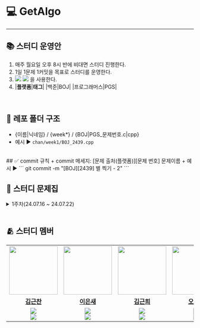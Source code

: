# 💻 GetAlgo
---

## 📚 스터디 운영안
1. 매주 월요일 오후 8시 반에 비대면 스터디 진행한다.
2. 1일 1문제 1커밋을 목표로 스터디를 운영한다. 
3.  <img src="https://img.shields.io/badge/C-A8B9CC?style=flat-square&logo=C&logoColor=white"/> <img src="https://img.shields.io/badge/C++-00599C?style=flat-square&logo=C%2B%2B&logoColor=white"/> 을 사용한다.
4. |**플랫폼**|**태그**|
|백준|BOJ|
|프로그래머스|PGS|

<br/>

## 📁 레포 폴더 구조
+ {이름|닉네임} / {week*} / {BOJ|PGS_문제번호.c|cpp}
+ 예시 ▶️ ```chan/week1/BOJ_2439.cpp```


<br/>
## ✅ commit 규칙
+ commit 메세지: [문제 출처(플랫폼)][문제 번호] 문제이름
+ 예시 ▶️ ``` git commit -m "[BOJ][2439] 별 찍기 - 2" ```

<br/>

## 📑 스터디 문제집
<details>
<summary>1주차(24.07.16 ~ 24.07.22)</summary>
<div markdown="1">       
|문제 출처(플랫폼)|문제 이름|난이도|알고리즘|
|:---:|:---:|:---:|:---:|
|BOJ|[별 찍기 - 2](https://www.acmicpc.net/problem/2439)|<img src="https://static.solved.ac/tier_small/2.svg" alt="Bronze IV" class="css-1vnxcg0" width="25px" height="25px">|```프기```|
|BOJ|[숫자의 합](https://www.acmicpc.net/problem/11720)|<img src="https://static.solved.ac/tier_small/2.svg" alt="Bronze IV" class="css-1vnxcg0" width="25px" height="25px">|```프기```|
|BOJ|[A + B - C](https://www.acmicpc.net/problem/31403)|<img src="https://static.solved.ac/tier_small/2.svg" alt="Bronze IV" class="css-1vnxcg0" width="25px" height="25px">|```프기```|
|BOJ|[최댓값](https://www.acmicpc.net/problem/2562)|<img src="https://static.solved.ac/tier_small/3.svg" alt="Bronze III" class="css-1vnxcg0" width="25px" height="25px">|```프기```|
|BOJ|[알람 시계](https://www.acmicpc.net/problem/2884)|<img src="https://static.solved.ac/tier_small/3.svg" alt="Bronze III" class="css-1vnxcg0" width="25px" height="25px">|```프기```|
|BOJ|[ACM 호텔](https://www.acmicpc.net/problem/10250)|<img src="https://static.solved.ac/tier_small/3.svg" alt="Bronze III" class="css-1vnxcg0" width="25px" height="25px">|```프기```|
|BOJ|[최소, 최대](https://www.acmicpc.net/problem/10818)|<img src="https://static.solved.ac/tier_small/3.svg" alt="Bronze III" class="css-1vnxcg0" width="25px" height="25px">|```프기```|
|BOJ|[단어의 개수](https://www.acmicpc.net/problem/1152)|<img src="https://static.solved.ac/tier_small/4.svg" alt="Bronze II" class="css-1vnxcg0" width="25px" height="25px">|```프기```|
|BOJ|[숫자의 개수](https://www.acmicpc.net/problem/2577)|<img src="https://static.solved.ac/tier_small/4.svg" alt="Bronze II" class="css-1vnxcg0" width="25px" height="25px">|```프기```|
|BOJ|[문자열 반복](https://www.acmicpc.net/problem/2675)|<img src="https://static.solved.ac/tier_small/4.svg" alt="Bronze II" class="css-1vnxcg0" width="25px" height="25px">|```프기```|
|BOJ|[음계](https://www.acmicpc.net/problem/2920)|<img src="https://static.solved.ac/tier_small/4.svg" alt="Bronze II" class="css-1vnxcg0" width="25px" height="25px">|```프기```|
|BOJ|[나머지](https://www.acmicpc.net/problem/3052)|<img src="https://static.solved.ac/tier_small/4.svg" alt="Bronze II" class="css-1vnxcg0" width="25px" height="25px">|```프기```|
|BOJ|[OX퀴즈](https://www.acmicpc.net/problem/8958)|<img src="https://static.solved.ac/tier_small/4.svg" alt="Bronze II" class="css-1vnxcg0" width="25px" height="25px">|```프기```|
|BOJ|[알파벳 찾기](https://www.acmicpc.net/problem/10809)|<img src="https://static.solved.ac/tier_small/4.svg" alt="Bronze II" class="css-1vnxcg0" width="25px" height="25px">|```프기```|
</div>
</details>

<br/>

## 🫂 스터디 멤버
<table>
 <tr>
    <td align="center"><a href="https://github.com/geunchanKim"><img src="https://avatars.githubusercontent.com/geunchanKim" width="130px;" alt=""></a></td>
    <td align="center"><a href="https://github.com/codingbird1234"><img src="https://avatars.githubusercontent.com/codingbird1234" width="130px;" alt=""></a></td>
    <td align="center"><a href="https://github.com/g1nya2"><img src="https://avatars.githubusercontent.com/g1nya2" width="130px;" alt=""></a></td>
    <td align="center"><a href="https://github.com/junhyeok0331"><img src="https://avatars.githubusercontent.com/junhyeok1234" width="130px;" alt=""></a></td>
    <td align="center"><a href="https://github.com/two2e"><img src="https://avatars.githubusercontent.com/two2e" width="130px;" alt=""></a></td>
  </tr>
  <tr>
    <td align="center"><a href="https://github.com/geunchanKim"><b>김근찬</b></a></td>
    <td align="center"><a href="https://github.com/codingbird1234"><b>이은새</b></a></td>
    <td align="center"><a href="https://github.com/g1nya2"><b>김근희</b></a></td>
    <td align="center"><a href="https://github.com/junhteok1234"><b>오준혁</b></a></td>
    <td align="center"><a href="https://github.com/two2e"><b>하윤지</b></a></td>
  </tr>
  <tr> 
    <td align="center"><img src="https://img.shields.io/badge/C-A8B9CC?style=flat-square&logo=C&logoColor=white"/><br/><img src="https://img.shields.io/badge/C++-00599C?style=flat-square&logo=C%2B%2B&logoColor=white"/></td>
    <td align="center"><img src="https://img.shields.io/badge/C-A8B9CC?style=flat-square&logo=C&logoColor=white"/><br/><img src="https://img.shields.io/badge/C++-00599C?style=flat-square&logo=C%2B%2B&logoColor=white"/></td>
    <td align="center"><img src="https://img.shields.io/badge/C-A8B9CC?style=flat-square&logo=C&logoColor=white"/><br/><img src="https://img.shields.io/badge/C++-00599C?style=flat-square&logo=C%2B%2B&logoColor=white"/></td>
    <td align="center"><img src="https://img.shields.io/badge/C-A8B9CC?style=flat-square&logo=C&logoColor=white"/><br/><img src="https://img.shields.io/badge/C++-00599C?style=flat-square&logo=C%2B%2B&logoColor=white"/></td>
    <td align="center"><img src="https://img.shields.io/badge/C-A8B9CC?style=flat-square&logo=C&logoColor=white"/><br/><img src="https://img.shields.io/badge/C++-00599C?style=flat-square&logo=C%2B%2B&logoColor=white"/></td>
  </tr> 
</table>
